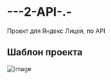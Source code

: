 # ---2-API-.-
Проект для Яндекс Лицея, по API

## Шаблон проекта
![image](https://user-images.githubusercontent.com/94148371/216944539-72262f92-072b-4d4f-a5bd-a0ea6b7a6cde.png)

